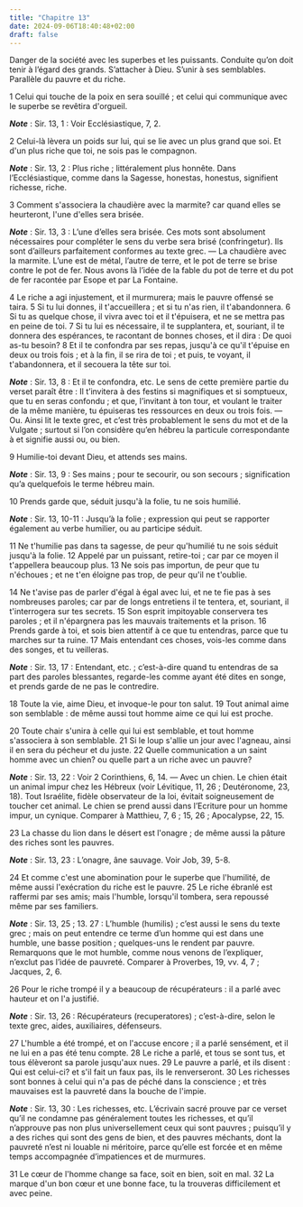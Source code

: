 ```yaml
---
title: "Chapitre 13"
date: 2024-09-06T18:40:48+02:00
draft: false
---
```



Danger de la société avec les superbes et les puissants.
Conduite qu’on doit tenir à l’égard des grands.
S’attacher à Dieu.
S’unir à ses semblables.
Parallèle du pauvre et du riche.


1 Celui qui touche de la poix en sera souillé ; et celui qui communique avec le superbe se revêtira d'orgueil.

***Note*** :  Sir. 13, 1 : Voir Ecclésiastique, 7, 2.

2 Celui-là lèvera un poids sur lui, qui se lie avec un plus grand que soi. Et d'un plus riche que toi, ne sois pas le compagnon.

***Note*** :  Sir. 13, 2 : Plus riche ; littéralement plus honnête. Dans l’Ecclésiastique, comme dans la Sagesse, honestas, honestus, signifient richesse, riche.

3 Comment s'associera la chaudière avec la marmite? car quand elles se heurteront, l'une d'elles sera brisée.

***Note*** :  Sir. 13, 3 : L’une d’elles sera brisée. Ces mots sont absolument nécessaires pour compléter le sens du verbe sera brisé (confringetur). Ils sont d’ailleurs parfaitement conformes au texte grec. ― La chaudière avec la marmite. L’une est de métal, l’autre de terre, et le pot de terre se brise contre le pot de fer. Nous avons là l’idée de la fable du pot de terre et du pot de fer racontée par Esope et par La Fontaine.

4 Le riche a agi injustement, et il murmurera; mais le pauvre offensé se taira. 5 Si tu lui donnes, il t'accueillera ; et si tu n'as rien, il t'abandonnera. 6 Si tu as quelque chose, il vivra avec toi et il t'épuisera, et ne se mettra pas en peine de toi. 7 Si tu lui es nécessaire, il te supplantera, et, souriant, il te donnera des espérances, te racontant de bonnes choses, et il dira : De quoi as-tu besoin? 8 Et il te confondra par ses repas, jusqu'à ce qu'il t'épuise en deux ou trois fois ; et à la fin, il se rira de toi ; et puis, te voyant, il t'abandonnera, et il secouera la tête sur toi.

***Note*** :  Sir. 13, 8 : Et il te confondra, etc. Le sens de cette première partie du verset paraît être : Il t’invitera à des festins si magnifiques et si somptueux, que tu en seras confondu ; et que, l’invitant à ton tour, et voulant le traiter de la même manière, tu épuiseras tes ressources en deux ou trois fois. ― Ou. Ainsi lit le texte grec, et c’est très probablement le sens du mot et de la Vulgate ; surtout si l’on considère qu’en hébreu la particule correspondante à et signifie aussi ou, ou bien.


9 Humilie-toi devant Dieu, et attends ses mains.

***Note*** :  Sir. 13, 9 : Ses mains ; pour te secourir, ou son secours ; signification qu’a quelquefois le terme hébreu main.

10 Prends garde que, séduit jusqu'à la folie, tu ne sois humilié.

***Note*** :  Sir. 13, 10-11 : Jusqu’à la folie ; expression qui peut se rapporter également au verbe humilier, ou au participe séduit.

11 Ne t'humilie pas dans ta sagesse, de peur qu'humilié tu ne sois séduit jusqu'à la folie. 12 Appelé par un puissant, retire-toi ; car par ce moyen il t'appellera beaucoup plus. 13 Ne sois pas importun, de peur que tu n'échoues ; et ne t'en éloigne pas trop, de peur qu'il ne t'oublie.


14 Ne t'avise pas de parler d'égal à égal avec lui, et ne te fie pas à ses nombreuses paroles; car par de longs entretiens il te tentera, et, souriant, il t'interrogera sur tes secrets. 15 Son esprit impitoyable conservera tes paroles ; et il n'épargnera pas les mauvais traitements et la prison. 16 Prends garde à toi, et sois bien attentif à ce que tu entendras, parce que tu marches sur ta ruine. 17 Mais entendant ces choses, vois-les comme dans des songes, et tu veilleras.

***Note*** :  Sir. 13, 17 : Entendant, etc. ; c’est-à-dire quand tu entendras de sa part des paroles blessantes, regarde-les comme ayant été dites en songe, et prends garde de ne pas le contredire.

18 Toute la vie, aime Dieu, et invoque-le pour ton salut. 19 Tout animal aime son semblable : de même aussi tout homme aime ce qui lui est proche.


20 Toute chair s'unira à celle qui lui est semblable, et tout homme s'associera à son semblable. 21 Si le loup s'allie un jour avec l'agneau, ainsi il en sera du pécheur et du juste. 22 Quelle communication a un saint homme avec un chien? ou quelle part a un riche avec un pauvre?

***Note*** :  Sir. 13, 22 : Voir 2 Corinthiens, 6, 14. ― Avec un chien. Le chien était un animal impur chez les Hébreux (voir Lévitique, 11, 26 ; Deutéronome, 23, 18). Tout Israélite, fidèle observateur de la loi, évitait soigneusement de toucher cet animal. Le chien se prend aussi dans l’Ecriture pour un homme impur, un cynique. Comparer à Matthieu, 7, 6 ; 15, 26 ; Apocalypse, 22, 15.


23 La chasse du lion dans le désert est l'onagre ; de même aussi la pâture des riches sont les pauvres.

***Note*** :  Sir. 13, 23 : L’onagre, âne sauvage. Voir Job, 39, 5-8.


24 Et comme c'est une abomination pour le superbe que l'humilité, de même aussi l'exécration du riche est le pauvre. 25 Le riche ébranlé est raffermi par ses amis; mais l'humble, lorsqu'il tombera, sera repoussé même par ses familiers.

***Note*** :  Sir. 13, 25 ; 13. 27 : L’humble (humilis) ; c’est aussi le sens du texte grec ; mais on peut entendre ce terme d’un homme qui est dans une humble, une basse position ; quelques-uns le rendent par pauvre. Remarquons que le mot humble, comme nous venons de l’expliquer, n’exclut pas l’idée de pauvreté. Comparer à Proverbes, 19, vv. 4, 7 ; Jacques, 2, 6.

26 Pour le riche trompé il y a beaucoup de récupérateurs : il a parlé avec hauteur et on l'a justifié.

***Note*** :  Sir. 13, 26 : Récupérateurs (recuperatores) ; c’est-à-dire, selon le texte grec, aides, auxiliaires, défenseurs.

27 L'humble a été trompé, et on l'accuse encore ; il a parlé sensément, et il ne lui en a pas été tenu compte. 28 Le riche a parlé, et tous se sont tus, et tous élèveront sa parole jusqu'aux nues. 29 Le pauvre a parlé, et ils disent : Qui est celui-ci? et s'il fait un faux pas, ils le renverseront. 30 Les richesses sont bonnes à celui qui n'a pas de péché dans la conscience ; et très mauvaises est la pauvreté dans la bouche de l'impie.

***Note*** :  Sir. 13, 30 : Les richesses, etc. L’écrivain sacré prouve par ce verset qu’il ne condamne pas généralement toutes les richesses, et qu’il n’approuve pas non plus universellement ceux qui sont pauvres ; puisqu’il y a des riches qui sont des gens de bien, et des pauvres méchants, dont la pauvreté n’est ni louable ni méritoire, parce qu’elle est forcée et en même temps accompagnée d’impatiences et de murmures.

31 Le cœur de l'homme change sa face, soit en bien, soit en mal. 32 La marque d'un bon cœur et une bonne face, tu la trouveras difficilement et avec peine.

